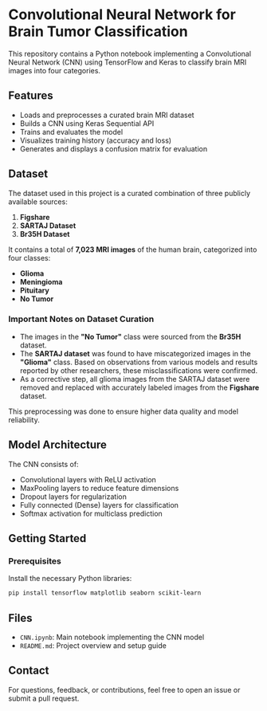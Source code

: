 # Convolutional Neural Network for Brain Tumor Classification

This repository contains a Python notebook implementing a Convolutional Neural Network (CNN) using TensorFlow and Keras to classify brain MRI images into four categories.

## Features

- Loads and preprocesses a curated brain MRI dataset
- Builds a CNN using Keras Sequential API
- Trains and evaluates the model
- Visualizes training history (accuracy and loss)
- Generates and displays a confusion matrix for evaluation

## Dataset

The dataset used in this project is a curated combination of three publicly available sources:

1. **Figshare**  
2. **SARTAJ Dataset**  
3. **Br35H Dataset**

It contains a total of **7,023 MRI images** of the human brain, categorized into four classes:

- **Glioma**
- **Meningioma**
- **Pituitary**
- **No Tumor**

### Important Notes on Dataset Curation

- The images in the **"No Tumor"** class were sourced from the **Br35H** dataset.
- The **SARTAJ dataset** was found to have miscategorized images in the **"Glioma"** class. Based on observations from various models and results reported by other researchers, these misclassifications were confirmed.
- As a corrective step, all glioma images from the SARTAJ dataset were removed and replaced with accurately labeled images from the **Figshare** dataset.

This preprocessing was done to ensure higher data quality and model reliability.

## Model Architecture

The CNN consists of:

- Convolutional layers with ReLU activation
- MaxPooling layers to reduce feature dimensions
- Dropout layers for regularization
- Fully connected (Dense) layers for classification
- Softmax activation for multiclass prediction

## Getting Started

### Prerequisites

Install the necessary Python libraries:

```bash
pip install tensorflow matplotlib seaborn scikit-learn
```



## Files

- `CNN.ipynb`: Main notebook implementing the CNN model
- `README.md`: Project overview and setup guide

## Contact

For questions, feedback, or contributions, feel free to open an issue or submit a pull request.
